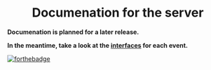 <h1 align='center'>Documenation for the server</h1>

**Documenation is planned for a later release.**

**In the meantime, take a look at the [interfaces](https://github.com/Fronvo/fronvo/tree/master/src/interfaces) for each event.**

[![forthebadge](https://forthebadge.com/images/badges/not-an-issue.svg)](https://forthebadge.com)
